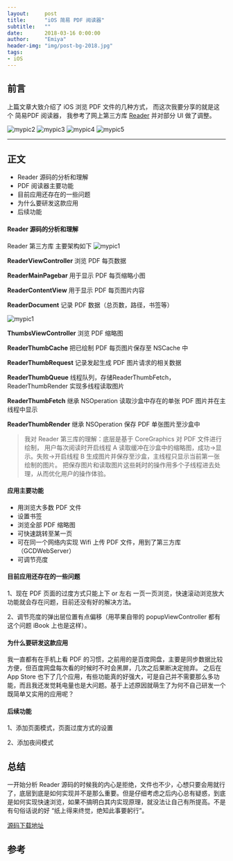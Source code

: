 ```yaml
---
layout:     post
title:      "iOS 简易 PDF 阅读器"
subtitle:   ""
date:       2018-03-16 0:00:00
author:     "Emiya"
header-img: "img/post-bg-2018.jpg"
tags:
- iOS
---
```

	
	
## 前言
	
 上篇文章大致介绍了 iOS 浏览 PDF 文件的几种方式， 而这次我要分享的就是这个 简易PDF 阅读器， 我参考了网上第三方库 [Reader](https://github.com/vfr/Reader) 并对部分 UI 做了调整。 
 
![mypic2]({{site.url}}/img/postsimgs/2018-03-16-pic2.png) 
![mypic3]({{site.url}}/img/postsimgs/2018-03-16-pic3.png)
![mypic4]({{site.url}}/img/postsimgs/2018-03-16-pic4.png)
![mypic5]({{site.url}}/img/postsimgs/2018-03-16-pic5.png)
 

---
	
## 正文
 
 * Reader 源码的分析和理解
 * PDF 阅读器主要功能
 * 目前应用还存在的一些问题
 * 为什么要研发这款应用
 * 后续功能
 
#### Reader 源码的分析和理解
Reader 第三方库 主要架构如下
![mypic1]({{site.url}}/img/postsimgs/2018-03-16-reader1.png)

**ReaderViewController** 浏览 PDF 每页数据

**ReaderMainPagebar**  用于显示 PDF 每页缩略小图

**ReaderContentView**  用于显示 PDF 每页图片内容

**ReaderDocument** 记录 PDF 数据（总页数，路径，书签等）

![mypic1]({{site.url}}/img/postsimgs/2018-03-16-reader2.png)

**ThumbsViewController**  浏览 PDF 缩略图

**ReaderThumbCache** 把已绘制 PDF 每页图片保存至 NSCache 中

**ReaderThumbRequest** 记录发起生成 PDF 图片请求的相关数据

**ReaderThumbQueue** 线程队列，存储ReaderThumbFetch，ReaderThumbRender 实现多线程读取图片

**ReaderThumbFetch** 继承 NSOperation  读取沙盒中存在的单张 PDF 图片并在主线程中显示

**ReaderThumbRender** 继承 NSOperation 保存 PDF 单张图片至沙盒中

> 我对 Reader 第三库的理解：底层是基于 CoreGraphics 对 PDF 文件进行绘制，
> 用户每次阅读时开启线程 A 读取缓冲在沙盒中的缩略图，成功->显示。失败->开启线程 B 生成图片并保存至沙盒，主线程只显示当前第一张绘制的图片。
> 把保存图片和读取图片这些耗时的操作用多个子线程进去处理，从而优化用户的操作体验。

#### 应用主要功能
* 用浏览大多数 PDF 文件
* 设置书签
* 浏览全部 PDF 缩略图
* 可快速跳转至某一页
* 可在同一个网络内实现 Wifi 上传 PDF 文件，用到了第三方库（GCDWebServer）
* 可调节亮度


#### 目前应用还存在的一些问题
1、现在 PDF 页面的过度方式只能上下 or 左右 一页一页浏览，快速滚动浏览放大功能就会存在问题，目前还没有好的解决方法。

2、调节亮度的弹出层位置有点偏移（用苹果自带的 popupViewController 都有这个问题 iBook 上也是这样）。


#### 为什么要研发这款应用
我一直都有在手机上看 PDF 的习惯，之前用的是百度网盘，主要是同步数据比较方便，但百度网盘每次看的时候时不时会黑屏，几次之后果断决定抛弃。 之后在 App Store 也下了几个应用，有些功能真的好强大，可是自己并不需要那么多功能，而且我还发觉耗电量也是大问题。基于上述原因就萌生了为何不自己研发一个既简单又实用的应用呢？

#### 后续功能
1、添加页面模式，页面过度方式的设置

2、添加夜间模式
	
## 总结
 
一开始分析 Reader 源码的时候我的内心是拒绝，文件也不少，心想只要会用就行了，底层到底是如何实现并不是那么重要。但是仔细考虑之后内心总有疑惑，到底是如何实现快速浏览，如果不搞明白其内实现原理，就没法让自己有所提高。不是有句俗话说的好 “纸上得来终觉，绝知此事要躬行”。

[源码下载地址](https://github.com/emiyagjy/iOS-MyReader) 
 
	
## 参考
 
 
	
	
	
